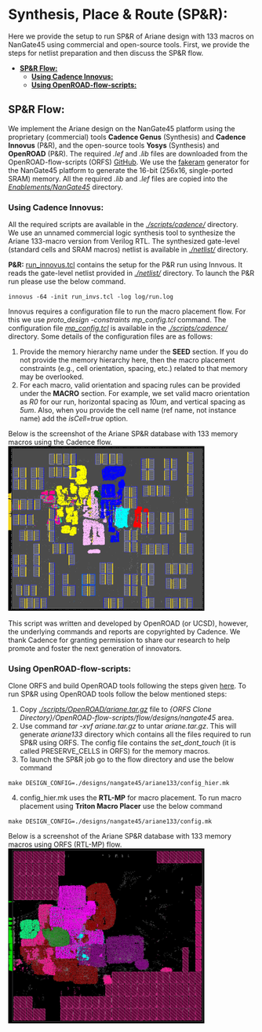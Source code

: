# **Synthesis, Place \& Route (SP\&R):**
Here we provide the setup to run SP&R of Ariane design with 133 macros on NanGate45 using commercial and open-source tools. First, we provide the steps for netlist preparation and then discuss the SP&R flow.
  - [**SP\&R Flow:**](#spr-flow)
    - [**Using Cadence Innovus:**](#using-cadence-innovus)
    - [**Using OpenROAD-flow-scripts:**](#using-openroad-flow-scripts)

## **SP\&R Flow:**
We implement the Ariane design on the NanGate45 platform using the proprietary (commercial) tools **Cadence Genus** (Synthesis) and **Cadence Innovus** (P&R), and the open-source tools **Yosys** (Synthesis) and **OpenROAD** (P&R). The required *.lef* and *.lib* files are downloaded from the OpenROAD-flow-scripts (ORFS) [GitHub](https://github.com/The-OpenROAD-Project/OpenROAD-flow-scripts/tree/master/flow/platforms/nangate45). We use the [fakeram](https://github.com/jjcherry56/bsg_fakeram) generator for the NanGate45 platform to generate the 16-bit (256x16, single-ported SRAM) memory. All the required *.lib* and *.lef* files are copied into the [*Enablements/NanGate45*](../../../Enablements/NanGate45/) directory.  
  
### **Using Cadence Innovus:**
All the required scripts are available in the [*./scripts/cadence/*](./scripts/cadence/) directory.  
We use an unnamed commercial logic synthesis tool to synthesize the Ariane 133-macro version from Verilog RTL. The synthesized gate-level (standard cells and SRAM macros) netlist is available in [*./netlist/*](./netlist/) directory.
  
**P\&R:** [run_innovus.tcl](./scripts/cadence/run_invs.tcl) contains the setup for the P&R run using Innvous. It reads the gate-level netlist provided in [*./netlist/*](./netlist/) directory. To launch the P\&R run please use the below command.
```
innovus -64 -init run_invs.tcl -log log/run.log
```  
Innovus requires a configuration file to run the macro placement flow. For this we use *proto_design -constraints mp_config.tcl* command. The configuration file [*mp_config.tcl*](./scripts/cadence//mp_config.tcl) is available in the [*./scripts/cadence/*](./scripts/cadence/) directory. Some details of the configuration files are as follows:
1. Provide the memory hierarchy name under the **SEED** section. If you do not provide the memory hierarchy here, then the macro placement constraints (e.g., cell orientation, spacing, etc.) related to that memory may be overlooked.
2. For each macro, valid orientation and spacing rules can be provided under the **MACRO** section. For example, we set valid macro orientation as *R0* for our run, horizontal spacing as *10um*, and vertical spacing as *5um*. Also, when you provide the cell name (ref name, not instance name) add the *isCell=true* option.

Below is the screenshot of the Ariane SP\&R database with 133 memory macros using the Cadence flow.  
<img src="./screenshots/Ariane133_Innovus.png" alt="ariane133_cadence" width="400"/>  

This script was written and developed by OpenROAD (or UCSD), however, the underlying commands and reports are copyrighted by Cadence. We thank Cadence for granting permission to share our research to help promote and foster the next generation of innovators.


### **Using OpenROAD-flow-scripts:**
Clone ORFS and build OpenROAD tools following the steps given [here](https://github.com/The-OpenROAD-Project/OpenROAD-flow-scripts). To run SP&R using OpenROAD tools follow the below mentioned steps:  
1. Copy [*./scripts/OpenROAD/ariane.tar.gz*](./scripts/OpenROAD/ariane.tar.gz) file to *{ORFS Clone Directory}/OpenROAD-flow-scripts/flow/designs/nangate45* area.
2. Use command *tar -xvf ariane.tar.gz* to untar *ariane.tar.gz*. This will generate *ariane133* directory which contains all the files required to run SP&R using ORFS. The config file contains the *set_dont_touch* (it is called PRESERVE_CELLS in ORFS) for the memory macros.
3. To launch the SP&R job go to the flow directory and use the below command
  ```
  make DESIGN_CONFIG=./designs/nangate45/ariane133/config_hier.mk
  ```
4. config_hier.mk uses the **RTL-MP** for macro placement. To run macro placement using **Triton Macro Placer** use the below command
  ```
  make DESIGN_CONFIG=./designs/nangate45/ariane133/config.mk
  ```  
  
Below is a screenshot of the Ariane SP\&R database with 133 memory macros using ORFS (RTL-MP) flow.  
<img src="./screenshots/Ariane133_ORFS.png" alt="ariane136_orfs" width="400"/>
